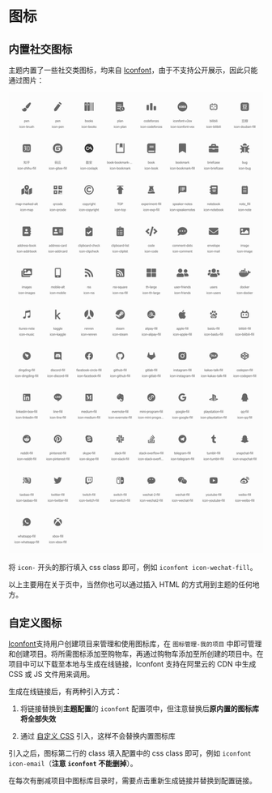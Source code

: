 # 图标

<Adsense :data-ad-client=$themeConfig.ads.client :data-ad-slot=$themeConfig.ads.slot is-new-ads-code="yes" class="side-ads"></Adsense>

## 内置社交图标

主题内置了一些社交类图标，均来自 [Iconfont](https://www.iconfont.cn/)，由于不支持公开展示，因此只能通过图片：

![内置图标](../.vuepress/public/iconfont.png)

将 `icon-` 开头的那行填入 css class 即可，例如 `iconfont icon-wechat-fill`。

以上主要用在关于页中，当然你也可以通过插入 HTML 的方式用到主题的任何地方。

<InArticleAdsense :data-ad-client=$themeConfig.ads.client :data-ad-slot=$themeConfig.ads.inSlot is-new-ads-code="yes"></InArticleAdsense>

## 自定义图标

[Iconfont](https://www.iconfont.cn/)支持用户创建项目来管理和使用图标库，在 `图标管理-我的项目` 中即可管理和创建项目。将所需图标添加至购物车，再通过购物车添加至所创建的项目中。在项目中可以下载至本地与生成在线链接，Iconfont 支持在阿里云的 CDN 中生成 CSS 或 JS 文件用来调用。

生成在线链接后，有两种引入方式：

1. 将链接替换到**主题配置**的 `iconfont` 配置项中，但注意替换后**原内置的图标库将全部失效**

2. 通过 [自定义 CSS](/guide/#自定义-js-css-html) 引入，这样不会替换内置图标库

引入之后，图标第二行的 class 填入配置中的 css class 即可，例如 `iconfont icon-email`（**注意 `iconfont` 不能删掉**）。

在每次有删减项目中图标库目录时，需要点击重新生成链接并替换到配置链接。
